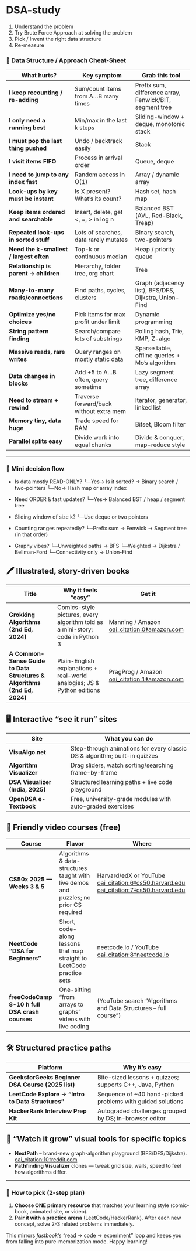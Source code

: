 # DSA-study

1. Understand the problem
2. Try Brute Force Approach at solving the problem
3. Pick / Invent the right data structure
4. Re-measure

### 📌 Data Structure / Approach Cheat-Sheet

| What hurts? | Key symptom | Grab this tool |
|-------------|-------------|---------------|
| **I keep recounting / re-adding** | Sum/count items from A…B many times | Prefix sum, difference array, Fenwick/BIT, segment tree |
| **I only need a running best** | Min/max in the last k steps | Sliding-window + deque, monotonic stack |
| **I must pop the last thing pushed** | Undo / backtrack easily | Stack |
| **I visit items FIFO** | Process in arrival order | Queue, deque |
| **I need to jump to any index fast** | Random access in O(1) | Array / dynamic array |
| **Look-ups by key must be instant** | Is X present? What’s its count? | Hash set, hash map |
| **Keep items ordered and searchable** | Insert, delete, get <, =, > in log n | Balanced BST (AVL, Red-Black, Treap) |
| **Repeated look-ups in sorted stuff** | Lots of searches, data rarely mutates | Binary search, two-pointers |
| **Need the k-smallest / largest often** | Top-k or continuous median | Heap / priority queue |
| **Relationship is parent → children** | Hierarchy, folder tree, org chart | Tree |
| **Many-to-many roads/connections** | Find paths, cycles, clusters | Graph (adjacency list), BFS/DFS, Dijkstra, Union-Find |
| **Optimize yes/no choices** | Pick items for max profit under limit | Dynamic programming |
| **String pattern finding** | Search/compare lots of substrings | Rolling hash, Trie, KMP, Z-algo |
| **Massive reads, rare writes** | Query ranges on mostly static data | Sparse table, offline queries + Mo’s algorithm |
| **Data changes in blocks** | Add +5 to A…B often, query sometime | Lazy segment tree, difference array |
| **Need to stream + rewind** | Traverse forward/back without extra mem | Iterator, generator, linked list |
| **Memory tiny, data huge** | Trade speed for RAM | Bitset, Bloom filter |
| **Parallel splits easy** | Divide work into equal chunks | Divide & conquer, map-reduce style |

---

### 🧠 Mini decision flow

- Is data mostly READ-ONLY?
 └─Yes→ Is it sorted? → Binary search / two-pointers
      └─No→ Hash map or array index

- Need ORDER & fast updates?
 └─Yes→ Balanced BST  / heap  / segment tree

- Sliding window of size k?
 └─Use deque or two pointers

- Counting ranges repeatedly?
 └─Prefix sum → Fenwick → Segment tree (in that order)

- Graphy vibes?
 └─Unweighted paths → BFS
 └─Weighted → Dijkstra / Bellman-Ford
 └─Connectivity only → Union-Find



 ## 🖍️ Illustrated, story-driven books  
| Title | Why it feels “easy” | Get it |
|-------|--------------------|--------|
| **Grokking Algorithms (2nd Ed, 2024)** | Comics-style pictures, every algorithm told as a mini-story; code in Python 3 | Manning / Amazon  [oai_citation:0‡amazon.com](https://www.amazon.com/Grokking-Algorithms-Second-Aditya-Bhargava/dp/1633438538?utm_source=chatgpt.com) |
| **A Common-Sense Guide to Data Structures & Algorithms (2nd Ed, 2024)** | Plain-English explanations + real-world analogies; JS & Python editions | PragProg / Amazon  [oai_citation:1‡amazon.com](https://www.amazon.com/Common-Sense-Guide-Structures-Algorithms-Second/dp/1680507222?utm_source=chatgpt.com) |

## 🖥️ Interactive “see it run” sites  
| Site | What you can do |
|------|-----------------|
| **VisuAlgo.net** | Step-through animations for every classic DS & algorithm; built-in quizzes |  [oai_citation:2‡visualgo.net](https://visualgo.net/?utm_source=chatgpt.com) |
| **Algorithm Visualizer** | Drag sliders, watch sorting/searching frame-by-frame |  [oai_citation:3‡algorithm-visualizer.seancoughlin.me](https://algorithm-visualizer.seancoughlin.me/?utm_source=chatgpt.com) |
| **DSA Visualizer (India, 2025)** | Structured learning paths + live code playground |  [oai_citation:4‡dsavisualizer.in](https://www.dsavisualizer.in/?utm_source=chatgpt.com) |
| **OpenDSA e-Textbook** | Free, university-grade modules with auto-graded exercises |  [oai_citation:5‡opendsa.cs.vt.edu](https://opendsa.cs.vt.edu/ODSA/Books/eu/cs330/spring-2025/EU-CS330/html/Intro.html?utm_source=chatgpt.com) |

## 🎥 Friendly video courses (free)  
| Course | Flavor | Where |
|--------|--------|-------|
| **CS50x 2025 — Weeks 3 & 5** | Algorithms & data-structures taught with live demos and puzzles; no prior CS required | Harvard/edX or YouTube  [oai_citation:6‡cs50.harvard.edu](https://cs50.harvard.edu/x/2025/weeks/3/?utm_source=chatgpt.com) [oai_citation:7‡cs50.harvard.edu](https://cs50.harvard.edu/x/2025/weeks/5/?utm_source=chatgpt.com) |
| **NeetCode “DSA for Beginners”** | Short, code-along lessons that map straight to LeetCode practice sets | neetcode.io / YouTube  [oai_citation:8‡neetcode.io](https://neetcode.io/courses/dsa-for-beginners/0?utm_source=chatgpt.com) |
| **freeCodeCamp 8-10 h full DSA crash courses** | One-sitting “from arrays to graphs” videos with live coding | (YouTube search “Algorithms and Data Structures – full course”) |

## 🛠️ Structured practice paths  
| Platform | Why it’s easy |
|----------|---------------|
| **GeeksforGeeks Beginner DSA Course (2025 list)** | Bite-sized lessons + quizzes; supports C++, Java, Python |  [oai_citation:9‡geeksforgeeks.org](https://www.geeksforgeeks.org/best-data-structures-and-algorithms-courses/?utm_source=chatgpt.com) |
| **LeetCode Explore → “Intro to Data Structures”** | Sequence of ~40 hand-picked problems with guided solutions |
| **HackerRank Interview Prep Kit** | Autograded challenges grouped by DS; in-browser editor |

## 🌱 “Watch it grow” visual tools for specific topics  
* **NextPath** – brand-new graph-algorithm playground (BFS/DFS/Dijkstra).  [oai_citation:10‡reddit.com](https://www.reddit.com/r/reactjs/comments/1kxsl4i/project_showcase_nextpath_interactive_graph/?utm_source=chatgpt.com)  
* **Pathfinding Visualizer** clones — tweak grid size, walls, speed to feel how algorithms differ.

---

### 🚦 How to pick (2-step plan)

1. **Choose ONE primary resource** that matches your learning style (comic-book, animated site, or video).  
2. **Pair it with a practice arena** (LeetCode/HackerRank). After each new concept, solve 2-3 related problems immediately.

This mirrors *fastbook’s* “read → code → experiment” loop and keeps you from falling into pure-memorization mode. Happy learning!